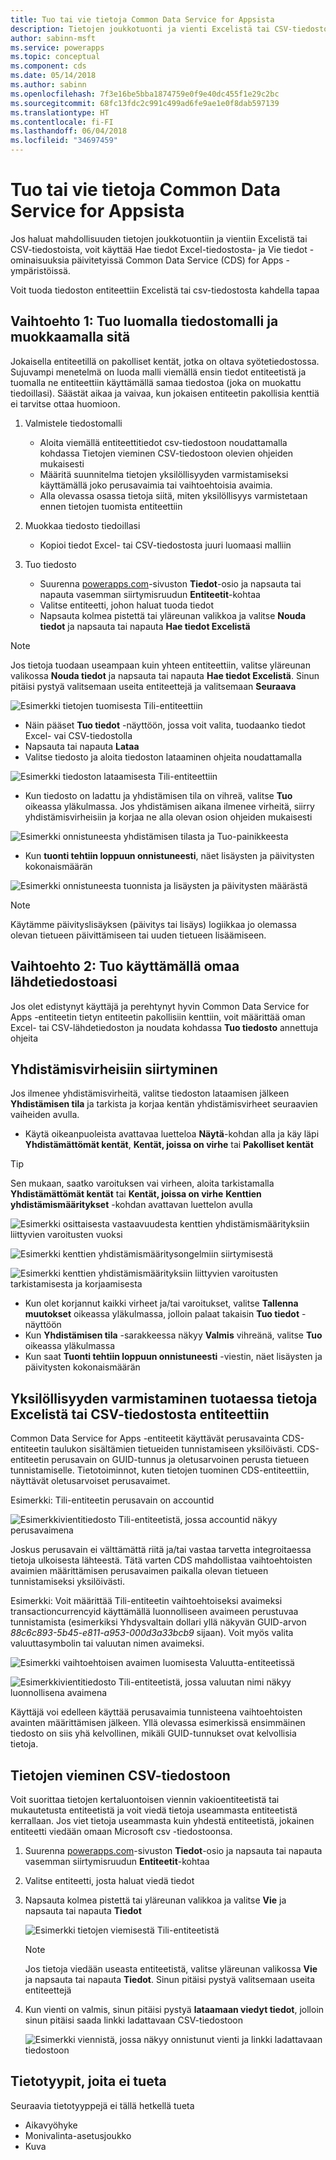 ```yaml
---
title: Tuo tai vie tietoja Common Data Service for Appsista
description: Tietojen joukkotuonti ja vienti Excelistä tai CSV-tiedostoista Common Data Service (CDS) for Appsin entiteetteihin tietojen Excelistä hakemisen ja tietojen viemisen avulla
author: sabinn-msft
ms.service: powerapps
ms.topic: conceptual
ms.component: cds
ms.date: 05/14/2018
ms.author: sabinn
ms.openlocfilehash: 7f3e16be5bba1874759e0f9e40dc455f1e29c2bc
ms.sourcegitcommit: 68fc13fdc2c991c499ad6fe9ae1e0f8dab597139
ms.translationtype: HT
ms.contentlocale: fi-FI
ms.lasthandoff: 06/04/2018
ms.locfileid: "34697459"
---
```

# <a name="import-or-export-data-from-the-common-data-service-for-apps"></a>Tuo tai vie tietoja Common Data Service for Appsista

Jos haluat mahdollisuuden tietojen joukkotuontiin ja vientiin Excelistä tai CSV-tiedostoista, voit käyttää Hae tiedot Excel-tiedostosta- ja Vie tiedot -ominaisuuksia päivitetyissä Common Data Service (CDS) for Apps -ympäristöissä.

Voit tuoda tiedoston entiteettiin Excelistä tai csv-tiedostosta kahdella tapaa

## <a name="option-1-import-by-creating-and-modifying-a-file-template"></a>Vaihtoehto 1: Tuo luomalla tiedostomalli ja muokkaamalla sitä

Jokaisella entiteetillä on pakolliset kentät, jotka on oltava syötetiedostossa. Sujuvampi menetelmä on luoda malli viemällä ensin tiedot entiteetistä ja tuomalla ne entiteettiin käyttämällä samaa tiedostoa (joka on muokattu tiedoillasi). Säästät aikaa ja vaivaa, kun jokaisen entiteetin pakollisia kenttiä ei tarvitse ottaa huomioon.

1. Valmistele tiedostomalli

    - Aloita viemällä entiteettitiedot csv-tiedostoon noudattamalla kohdassa Tietojen vieminen CSV-tiedostoon olevien ohjeiden mukaisesti
    - Määritä suunnitelma tietojen yksilöllisyyden varmistamiseksi käyttämällä joko perusavaimia tai vaihtoehtoisia avaimia.
    - Alla olevassa osassa tietoja siitä, miten yksilöllisyys varmistetaan ennen tietojen tuomista entiteettiin

1. Muokkaa tiedosto tiedoillasi

    - Kopioi tiedot Excel- tai CSV-tiedostosta juuri luomaasi malliin

1. Tuo tiedosto
    - Suurenna [powerapps.com](https://web.powerapps.com/)-sivuston **Tiedot**-osio ja napsauta tai napauta vasemman siirtymisruudun **Entiteetit**-kohtaa
    - Valitse entiteetti, johon haluat tuoda tiedot
    - Napsauta kolmea pistettä tai yläreunan valikkoa ja valitse **Nouda tiedot** ja napsauta tai napauta **Hae tiedot Excelistä**

> [!NOTE]
> Jos tietoja tuodaan useampaan kuin yhteen entiteettiin, valitse yläreunan valikossa **Nouda tiedot** ja napsauta tai napauta **Hae tiedot Excelistä**. Sinun pitäisi pystyä valitsemaan useita entiteettejä ja valitsemaan **Seuraava**

![Esimerkki tietojen tuomisesta Tili-entiteettiin](./media/data-platform-import-export/import-data-to-account.png)

- Näin pääset **Tuo tiedot** -näyttöön, jossa voit valita, tuodaanko tiedot Excel- vai CSV-tiedostolla
- Napsauta tai napauta **Lataa**
- Valitse tiedosto ja aloita tiedoston lataaminen ohjeita noudattamalla

![Esimerkki tiedoston lataamisesta Tili-entiteettiin](./media/data-platform-import-export/upload-account.png)

- Kun tiedosto on ladattu ja yhdistämisen tila on vihreä, valitse **Tuo** oikeassa yläkulmassa. Jos yhdistämisen aikana ilmenee virheitä, siirry yhdistämisvirheisiin ja korjaa ne alla olevan osion ohjeiden mukaisesti

![Esimerkki onnistuneesta yhdistämisen tilasta ja Tuo-painikkeesta](./media/data-platform-import-export/success-map-imp.png)

- Kun **tuonti tehtiin loppuun onnistuneesti**, näet lisäysten ja päivitysten kokonaismäärän

![Esimerkki onnistuneesta tuonnista ja lisäysten ja päivitysten määrästä](./media/data-platform-import-export/success-imp-insert.png)

> [!NOTE]
> Käytämme päivityslisäyksen (päivitys tai lisäys) logiikkaa jo olemassa olevan tietueen päivittämiseen tai uuden tietueen lisäämiseen.

## <a name="option-2-import-by-bringing-your-own-source-file"></a>Vaihtoehto 2: Tuo käyttämällä omaa lähdetiedostoasi

Jos olet edistynyt käyttäjä ja perehtynyt hyvin Common Data Service for Apps -entiteetin tietyn entiteetin pakollisiin kenttiin, voit määrittää oman Excel- tai CSV-lähdetiedoston ja noudata kohdassa **Tuo tiedosto** annettuja ohjeita

## <a name="navigating-mapping-errors"></a>Yhdistämisvirheisiin siirtyminen

Jos ilmenee yhdistämisvirheitä, valitse tiedoston lataamisen jälkeen **Yhdistämisen tila** ja tarkista ja korjaa kentän yhdistämisvirheet seuraavien vaiheiden avulla.

- Käytä oikeanpuoleista avattavaa luetteloa **Näytä**-kohdan alla ja käy läpi **Yhdistämättömät kentät**, **Kentät, joissa on virhe** tai **Pakolliset kentät**

> [!TIP]
> Sen mukaan, saatko varoituksen vai virheen, aloita tarkistamalla **Yhdistämättömät kentät** tai **Kentät, joissa on virhe** **Kenttien yhdistämismääritykset** -kohdan avattavan luettelon avulla

![Esimerkki osittaisesta vastaavuudesta kenttien yhdistämismäärityksiin liittyvien varoitusten vuoksi](./media/data-platform-import-export/partial-match.png)

![Esimerkki kenttien yhdistämismääritysongelmiin siirtymisestä](./media/data-platform-import-export/navigate-mappings.png)

![ Esimerkki kenttien yhdistämismäärityksiin liittyvien varoitusten tarkistamisesta ja korjaamisesta](./media/data-platform-import-export/inspect-warnings.png)

- Kun olet korjannut kaikki virheet ja/tai varoitukset, valitse **Tallenna muutokset** oikeassa yläkulmassa, jolloin palaat takaisin **Tuo tiedot** -näyttöön
- Kun **Yhdistämisen tila** -sarakkeessa näkyy **Valmis** vihreänä, valitse **Tuo** oikeassa yläkulmassa
- Kun saat **Tuonti tehtiin loppuun onnistuneesti** -viestin, näet lisäysten ja päivitysten kokonaismäärän

## <a name="ensuring-uniqueness-while-importing-data-into-entity-from-excel-or-csv"></a>Yksilöllisyyden varmistaminen tuotaessa tietoja Excelistä tai CSV-tiedostosta entiteettiin

Common Data Service for Apps -entiteetit käyttävät perusavainta CDS-entiteetin taulukon sisältämien tietueiden tunnistamiseen yksilöivästi. CDS-entiteetin perusavain on GUID-tunnus ja oletusarvoinen perusta tietueen tunnistamiselle. Tietotoiminnot, kuten tietojen tuominen CDS-entiteettiin, näyttävät oletusarvoiset perusavaimet.

Esimerkki: Tili-entiteetin perusavain on accountid

![Esimerkkivientitiedosto Tili-entiteetistä, jossa accountid näkyy perusavaimena](./media/data-platform-import-export/export-pk.png)

Joskus perusavain ei välttämättä riitä ja/tai vastaa tarvetta integroitaessa tietoja ulkoisesta lähteestä. Tätä varten CDS mahdollistaa vaihtoehtoisten avaimien määrittämisen perusavaimen paikalla olevan tietueen tunnistamiseksi yksilöivästi.

Esimerkki: Voit määrittää Tili-entiteetin vaihtoehtoiseksi avaimeksi transactioncurrencyid käyttämällä luonnolliseen avaimeen perustuvaa tunnistamista (esimerkiksi Yhdysvaltain dollari yllä näkyvän GUID-arvon *88c6c893-5b45-e811-a953-000d3a33bcb9* sijaan). Voit myös valita valuuttasymbolin tai valuutan nimen avaimeksi.

![Esimerkki vaihtoehtoisen avaimen luomisesta Valuutta-entiteetissä](./media/data-platform-import-export/create-ak.png)

![Esimerkkivientitiedosto Tili-entiteetistä, jossa valuutan nimi näkyy luonnollisena avaimena](./media/data-platform-import-export/export-nk.png)

Käyttäjä voi edelleen käyttää perusavaimia tunnisteena vaihtoehtoisten avainten määrittämisen jälkeen. Yllä olevassa esimerkissä ensimmäinen tiedosto on siis yhä kelvollinen, mikäli GUID-tunnukset ovat kelvollisia tietoja.

## <a name="export-data-to-csv"></a>Tietojen vieminen CSV-tiedostoon

Voit suorittaa tietojen kertaluontoisen viennin vakioentiteetistä tai mukautetusta entiteetistä ja voit viedä tietoja useammasta entiteetistä kerrallaan. Jos viet tietoja useammasta kuin yhdestä entiteetistä, jokainen entiteetti viedään omaan Microsoft csv -tiedostoonsa.

1. Suurenna [powerapps.com](https://web.powerapps.com/)-sivuston **Tiedot**-osio ja napsauta tai napauta vasemman siirtymisruudun **Entiteetit**-kohtaa
1. Valitse entiteetti, josta haluat viedä tiedot
1. Napsauta kolmea pistettä tai yläreunan valikkoa ja valitse **Vie** ja napsauta tai napauta **Tiedot**

    ![Esimerkki tietojen viemisestä Tili-entiteetistä](./media/data-platform-import-export/export-account.png)

    > [!NOTE]
    > Jos tietoja viedään useasta entiteetistä, valitse yläreunan valikossa **Vie** ja napsauta tai napauta **Tiedot**. Sinun pitäisi pystyä valitsemaan useita entiteettejä

1. Kun vienti on valmis, sinun pitäisi pystyä **lataamaan viedyt tiedot**, jolloin sinun pitäisi saada linkki ladattavaan CSV-tiedostoon

    ![Esimerkki viennistä, jossa näkyy onnistunut vienti ja linkki ladattavaan tiedostoon](./media/data-platform-import-export/export-success.png)

## <a name="unsupported-data-types"></a>Tietotyypit, joita ei tueta

Seuraavia tietotyyppejä ei tällä hetkellä tueta

- Aikavyöhyke
- Monivalinta-asetusjoukko
- Kuva
